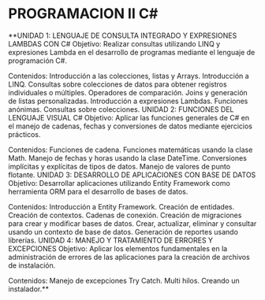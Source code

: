 # PROGRAMACION II C#
**UNIDAD 1: LENGUAJE DE CONSULTA INTEGRADO Y EXPRESIONES LAMBDAS CON C#
Objetivo:
Realizar consultas utilizando LINQ y expresiones Lambda en el desarrollo de programas mediante el lenguaje de programación C#.

Contenidos:
Introducción a las colecciones, listas y Arrays.
Introducción a LINQ.
Consultas sobre colecciones de datos para obtener registros individuales o múltiples.
Operadores de comparación.
Joins y generación de listas personalizadas.
Introducción a expresiones Lambdas.
Funciones anónimas.
Consultas sobre colecciones.
UNIDAD 2: FUNCIONES DEL LENGUAJE VISUAL C#
Objetivo:
Aplicar las funciones generales de C# en el manejo de cadenas, fechas y conversiones de datos mediante ejercicios prácticos.

Contenidos:
Funciones de cadena.
Funciones matemáticas usando la clase Math.
Manejo de fechas y horas usando la clase DateTime.
Conversiones implícitas y explícitas de tipos de datos.
Manejo de valores de punto flotante.
UNIDAD 3: DESARROLLO DE APLICACIONES CON BASE DE DATOS
Objetivo:
Desarrollar aplicaciones utilizando Entity Framework como herramienta ORM para el desarrollo de bases de datos.

Contenidos:
Introducción a Entity Framework.
Creación de entidades.
Creación de contextos.
Cadenas de conexión.
Creación de migraciones para crear y modificar bases de datos.
Crear, actualizar, eliminar y consultar usando un contexto de base de datos.
Generación de reportes usando librerías.
UNIDAD 4: MANEJO Y TRATAMIENTO DE ERRORES Y EXCEPCIONES
Objetivo:
Aplicar los elementos fundamentales en la administración de errores de las aplicaciones para la creación de archivos de instalación.

Contenidos:
Manejo de excepciones Try Catch.
Multi hilos.
Creando un instalador.**
